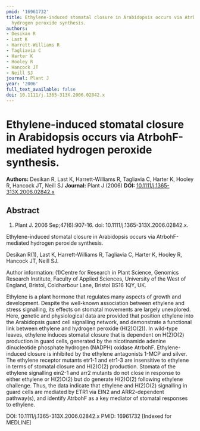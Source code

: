 ```yaml
---
pmid: '16961732'
title: Ethylene-induced stomatal closure in Arabidopsis occurs via AtrbohF-mediated
  hydrogen peroxide synthesis.
authors:
- Desikan R
- Last K
- Harrett-Williams R
- Tagliavia C
- Harter K
- Hooley R
- Hancock JT
- Neill SJ
journal: Plant J
year: '2006'
full_text_available: false
doi: 10.1111/j.1365-313X.2006.02842.x
---
```


# Ethylene-induced stomatal closure in Arabidopsis occurs via AtrbohF-mediated hydrogen peroxide synthesis.
**Authors:** Desikan R, Last K, Harrett-Williams R, Tagliavia C, Harter K, Hooley R, Hancock JT, Neill SJ
**Journal:** Plant J (2006)
**DOI:** [10.1111/j.1365-313X.2006.02842.x](https://doi.org/10.1111/j.1365-313X.2006.02842.x)

## Abstract

1. Plant J. 2006 Sep;47(6):907-16. doi: 10.1111/j.1365-313X.2006.02842.x.

Ethylene-induced stomatal closure in Arabidopsis occurs via AtrbohF-mediated 
hydrogen peroxide synthesis.

Desikan R(1), Last K, Harrett-Williams R, Tagliavia C, Harter K, Hooley R, 
Hancock JT, Neill SJ.

Author information:
(1)Centre for Research in Plant Science, Genomics Research Institute, Faculty of 
Applied Sciences, University of the West of England, Bristol, Coldharbour Lane, 
Bristol BS16 1QY, UK.

Ethylene is a plant hormone that regulates many aspects of growth and 
development. Despite the well-known association between ethylene and stress 
signalling, its effects on stomatal movements are largely unexplored. Here, 
genetic and physiological data are provided that position ethylene into the 
Arabidopsis guard cell signalling network, and demonstrate a functional link 
between ethylene and hydrogen peroxide (H(2)O(2)). In wild-type leaves, ethylene 
induces stomatal closure that is dependent on H(2)O(2) production in guard 
cells, generated by the nicotinamide adenine dinucleotide phosphate hydrogen 
(NADPH) oxidase AtrbohF. Ethylene-induced closure is inhibited by the ethylene 
antagonists 1-MCP and silver. The ethylene receptor mutants etr1-1 and etr1-3 
are insensitive to ethylene in terms of stomatal closure and H(2)O(2) 
production. Stomata of the ethylene signalling ein2-1 and arr2 mutants do not 
close in response to either ethylene or H(2)O(2) but do generate H(2)O(2) 
following ethylene challenge. Thus, the data indicate that ethylene and H(2)O(2) 
signalling in guard cells are mediated by ETR1 via EIN2 and ARR2-dependent 
pathway(s), and identify AtrbohF as a key mediator of stomatal responses to 
ethylene.

DOI: 10.1111/j.1365-313X.2006.02842.x
PMID: 16961732 [Indexed for MEDLINE]
